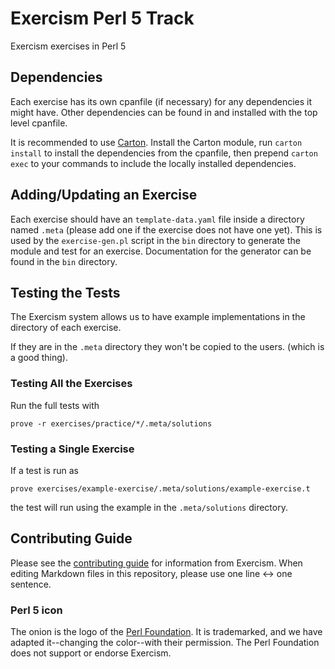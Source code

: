 # Exercism Perl 5 Track

Exercism exercises in Perl 5

## Dependencies

Each exercise has its own cpanfile (if necessary) for any dependencies it might have.
Other dependencies can be found in and installed with the top level cpanfile.

It is recommended to use [Carton].
Install the Carton module, run `carton install` to install the dependencies from the cpanfile, then prepend `carton exec` to your commands to include the locally installed dependencies.

## Adding/Updating an Exercise

Each exercise should have an `template-data.yaml` file inside a directory named `.meta` (please add one if the exercise does not have one yet).
This is used by the `exercise-gen.pl` script in the `bin` directory to generate the module and test for an exercise.
Documentation for the generator can be found in the `bin` directory.

## Testing the Tests

The Exercism system allows us to have example implementations in the directory of each exercise.

If they are in the `.meta` directory they won't be copied to the users. (which is a good thing).

### Testing All the Exercises

Run the full tests with

    prove -r exercises/practice/*/.meta/solutions

### Testing a Single Exercise

If a test is run as

    prove exercises/example-exercise/.meta/solutions/example-exercise.t

the test will run using the example in the `.meta/solutions` directory.

## Contributing Guide

Please see the [contributing guide] for information from Exercism.
When editing Markdown files in this repository, please use one line &harr; one sentence.

### Perl 5 icon

The onion is the logo of the [Perl Foundation].
It is trademarked, and we have adapted it--changing the color--with their permission.
The Perl Foundation does not support or endorse Exercism.

[Carton]: https://metacpan.org/pod/Carton
[contributing guide]: https://exercism.org/docs/building
[Exercism problem specification]: https://github.com/exercism/problem-specifications
[Perl Foundation]: https://www.perlfoundation.org/
